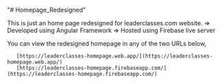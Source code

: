 "# Homepage_Redesigned" 

This is just an home page redesigned for leaderclasses.com website.
   => Developed using Angular Framework
   => Hosted using Firebase live server
   
You can view the redesigned homepage in any of the two URLs below,

       [https://leaderclasses-homepage.web.app/](https://leaderclasses-homepage.web.app/)
       [https://leaderclasses-homepage.firebaseapp.com/](https://leaderclasses-homepage.firebaseapp.com/)
